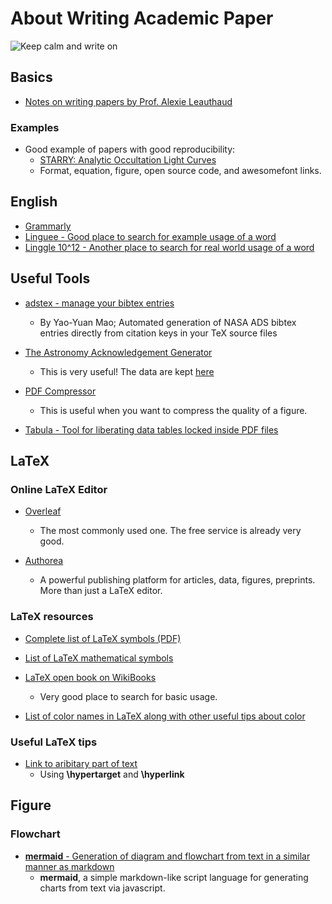 # About Writing Academic Paper

![Keep calm and write on](https://gitlab.com/dr-guangtou/taotie/blob/master/doc/images/keep_calm_write_on.png)

## Basics

* [Notes on writing papers by Prof. Alexie Leauthaud](https://github.com/alexieleauthaud/RedWoodTools/wiki/Writing-Papers)

### Examples

* Good example of papers with good reproducibility:
    - [STARRY: Analytic Occultation Light Curves](https://ui.adsabs.harvard.edu/#abs/arXiv:1810.06559)
    * Format, equation, figure, open source code, and awesomefont links.

## English

- [Grammarly](https://www.grammarly.com)
- [Linguee - Good place to search for example usage of a word](https://en.linguee.com/english-chinese)
- [Linggle 10^12 - Another place to search for real world usage of a word](https://linggle.com)

## Useful Tools

* [adstex - manage your bibtex entries](https://github.com/yymao/adstex)
  - By Yao-Yuan Mao; Automated generation of NASA ADS bibtex entries directly from citation keys in your TeX source files

* [The Astronomy Acknowledgement Generator](http://astrofrog.github.io/acknowledgment-generator/)
  - This is very useful! The data are kept [here](https://github.com/astrofrog/acknowledgment-generator)

* [PDF Compressor](https://pdfcompressor.com)
  - This is useful when you want to compress the quality of a figure.

* [Tabula - Tool for liberating data tables locked inside PDF files](https://tabula.technology)

## LaTeX

### Online LaTeX Editor

* [Overleaf](https://www.overleaf.com)
  - The most commonly used one. The free service is already very good.

* [Authorea](https://www.authorea.com/)
  - A powerful publishing platform for articles, data, figures, preprints. More than just a LaTeX editor.

### LaTeX resources

* [Complete list of LaTeX symbols (PDF)](https://math.uoregon.edu/wp-content/uploads/2014/12/compsymb-1qyb3zd.pdf)
* [List of LaTeX mathematical symbols](https://oeis.org/wiki/List_of_LaTeX_mathematical_symbols)

* [LaTeX open book on WikiBooks](https://en.wikibooks.org/wiki/LaTeX)
  - Very good place to search for basic usage.
* [List of color names in LaTeX along with other useful tips about color](https://en.wikibooks.org/wiki/LaTeX/Colors)

### Useful LaTeX tips

* [Link to aribitary part of text](https://tex.stackexchange.com/questions/280462/link-to-arbitrary-part-of-text)
  - Using __\hypertarget__ and __\hyperlink__

## Figure

### Flowchart

* [__mermaid__ - Generation of diagram and flowchart from text in a similar manner as markdown](https://github.com/knsv/mermaid)
    - __mermaid__, a simple markdown-like script language for generating charts from text via javascript.
